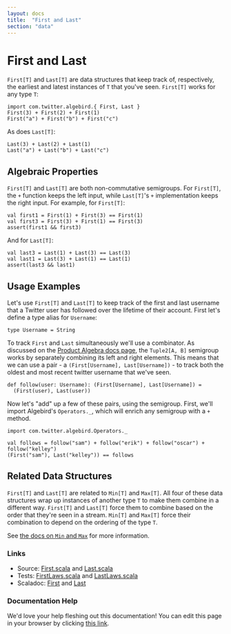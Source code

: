 ```yaml
---
layout: docs
title:  "First and Last"
section: "data"
---
```


# First and Last

`First[T]` and `Last[T]` are data structures that keep track of, respectively, the earliest and latest instances of `T` that you've seen. `First[T]` works for any type `T`:

```tut:book
import com.twitter.algebird.{ First, Last }
First(3) + First(2) + First(1)
First("a") + First("b") + First("c")
```

As does `Last[T]`:

```tut:book
Last(3) + Last(2) + Last(1)
Last("a") + Last("b") + Last("c")
```

## Algebraic Properties

`First[T]` and `Last[T]` are both non-commutative semigroups. For `First[T]`, the `+` function keeps the left input, while `Last[T]`'s `+` implementation keeps the right input. For example, for `First[T]`:

```tut:book
val first1 = First(1) + First(3) == First(1)
val first3 = First(3) + First(1) == First(3)
assert(first1 && first3)
```

And for `Last[T]`:

```tut:book
val last3 = Last(1) + Last(3) == Last(3)
val last1 = Last(3) + Last(1) == Last(1)
assert(last3 && last1)
```

## Usage Examples

Let's use `First[T]` and `Last[T]` to keep track of the first and last username that a Twitter user has followed over the lifetime of their account. First let's define a type alias for `Username`:

```tut:book
type Username = String
```

To track `First` and `Last` simultaneously we'll use a combinator. As discussed on the [Product Algebra docs page](combinator/product_algebra.html), the `Tuple2[A, B]` semigroup works by separately combining its left and right elements. This means that we can use a pair - a `(First[Username], Last[Username])` - to track both the oldest and most recent twitter username that we've seen.

```tut:book
def follow(user: Username): (First[Username], Last[Username]) =
  (First(user), Last(user))
```

Now let's "add" up a few of these pairs, using the semigroup. First, we'll import Algebird's `Operators._`, which will enrich any semigroup with a `+` method.

```tut:book
import com.twitter.algebird.Operators._

val follows = follow("sam") + follow("erik") + follow("oscar") + follow("kelley")
(First("sam"), Last("kelley")) == follows
```

## Related Data Structures

`First[T]` and `Last[T]` are related to `Min[T]` and `Max[T]`. All four of these data structures wrap up instances of another type `T` to make them combine in a different way. `First[T]` and `Last[T]` force them to combine based on the order that they're seen in a stream. `Min[T]` and `Max[T]` force their combination to depend on the ordering of the type `T`.

See [the docs on `Min` and `Max`](min_and_max.html) for more information.

### Links

- Source: [First.scala](https://github.com/twitter/algebird/blob/develop/algebird-core/src/main/scala/com/twitter/algebird/First.scala) and [Last.scala](https://github.com/twitter/algebird/blob/develop/algebird-core/src/main/scala/com/twitter/algebird/Last.scala)
- Tests: [FirstLaws.scala](https://github.com/twitter/algebird/blob/develop/algebird-test/src/test/scala/com/twitter/algebird/FirstLaws.scala) and [LastLaws.scala](https://github.com/twitter/algebird/blob/develop/algebird-test/src/test/scala/com/twitter/algebird/LastLaws.scala)
- Scaladoc: [First]({{site.baseurl}}/api#com.twitter.algebird.First) and [Last]({{site.baseurl}}/api#com.twitter.algebird.Last)

### Documentation Help

We'd love your help fleshing out this documentation! You can edit this page in your browser by clicking [this  link](https://github.com/twitter/algebird/edit/develop/docs/src/main/tut/datatypes/first_and_last.md).
